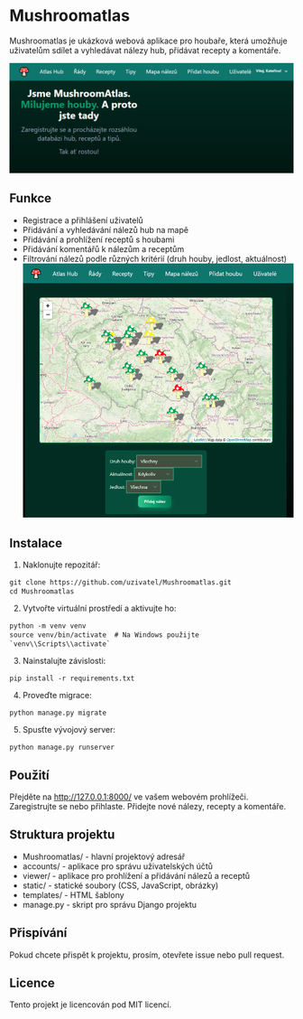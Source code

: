# Mushroomatlas

Mushroomatlas je ukázková webová aplikace pro houbaře, která umožňuje uživatelům sdílet a vyhledávat nálezy hub, přidávat recepty a komentáře.

![img.png](img.png)
## Funkce

- Registrace a přihlášení uživatelů
- Přidávání a vyhledávání nálezů hub na mapě
- Přidávání a prohlížení receptů s houbami
- Přidávání komentářů k nálezům a receptům
- Filtrování nálezů podle různých kritérií (druh houby, jedlost, aktuálnost)
![img_1.png](img_1.png)
## Instalace

1. Naklonujte repozitář:

```
git clone https://github.com/uzivatel/Mushroomatlas.git
cd Mushroomatlas
```

2. Vytvořte virtuální prostředí a aktivujte ho:
```
python -m venv venv
source venv/bin/activate  # Na Windows použijte `venv\\Scripts\\activate`
```
3. Nainstalujte závislosti:
```
pip install -r requirements.txt
```
4. Proveďte migrace:
```
python manage.py migrate
```
5. Spusťte vývojový server:
```
python manage.py runserver
```

## Použití
Přejděte na http://127.0.0.1:8000/ ve vašem webovém prohlížeči.
Zaregistrujte se nebo přihlaste.
Přidejte nové nálezy, recepty a komentáře.

## Struktura projektu
- Mushroomatlas/ - hlavní projektový adresář
- accounts/ - aplikace pro správu uživatelských účtů
- viewer/ - aplikace pro prohlížení a přidávání nálezů a receptů
- static/ - statické soubory (CSS, JavaScript, obrázky)
- templates/ - HTML šablony
- manage.py - skript pro správu Django projektu

## Přispívání
Pokud chcete přispět k projektu, prosím, otevřete issue nebo pull request.

## Licence
Tento projekt je licencován pod MIT licencí.